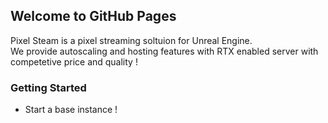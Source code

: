 ## Welcome to GitHub Pages

Pixel Steam is a pixel streaming soltuion for Unreal Engine.  
We provide autoscaling and hosting features with RTX enabled server with competetive price and quality !

### Getting Started

- Start a base instance !


